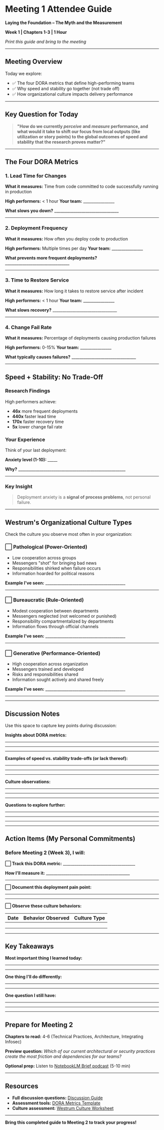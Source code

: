 # Meeting 1 Attendee Guide

**Laying the Foundation – The Myth and the Measurement**

**Week 1 | Chapters 1-3 | 1 Hour**

_Print this guide and bring to the meeting_

---

## Meeting Overview

Today we explore:
- ✅ The four DORA metrics that define high-performing teams
- ✅ Why speed and stability go together (not trade off)
- ✅ How organizational culture impacts delivery performance

---

## Key Question for Today

> **"How do we currently _perceive_ and _measure_ performance, and what would it take to shift our focus from local outputs (like utilization or story points) to the global outcomes of speed and stability that the research proves matter?"**

---

## The Four DORA Metrics

### 1. Lead Time for Changes
**What it measures:** Time from code committed to code successfully running in production

**High performers:** < 1 hour
**Your team:** ________________

**What slows you down?** _________________________________

---

### 2. Deployment Frequency
**What it measures:** How often you deploy code to production

**High performers:** Multiple times per day
**Your team:** ________________

**What prevents more frequent deployments?** _________________________________

---

### 3. Time to Restore Service
**What it measures:** How long it takes to restore service after incident

**High performers:** < 1 hour
**Your team:** ________________

**What slows recovery?** _________________________________

---

### 4. Change Fail Rate
**What it measures:** Percentage of deployments causing production failures

**High performers:** 0-15%
**Your team:** ________________

**What typically causes failures?** _________________________________

---

## Speed + Stability: No Trade-Off

### Research Findings

High performers achieve:
- **46x** more frequent deployments
- **440x** faster lead time
- **170x** faster recovery time
- **5x** lower change fail rate

### Your Experience

Think of your last deployment:

**Anxiety level (1-10):** _____

**Why?** _______________________________________________________

________________________________________________________________

### Key Insight

> Deployment anxiety is a **signal of process problems**, not personal failure.

---

## Westrum's Organizational Culture Types

Check the culture you observe most often in your organization:

### ⬜ Pathological (Power-Oriented)
- Low cooperation across groups
- Messengers "shot" for bringing bad news
- Responsibilities shirked when failure occurs
- Information hoarded for political reasons

**Example I've seen:** _________________________________________

________________________________________________________________

### ⬜ Bureaucratic (Rule-Oriented)
- Modest cooperation between departments
- Messengers neglected (not welcomed or punished)
- Responsibility compartmentalized by departments
- Information flows through official channels

**Example I've seen:** _________________________________________

________________________________________________________________

### ⬜ Generative (Performance-Oriented)
- High cooperation across organization
- Messengers trained and developed
- Risks and responsibilities shared
- Information sought actively and shared freely

**Example I've seen:** _________________________________________

________________________________________________________________

---

## Discussion Notes

Use this space to capture key points during discussion:

**Insights about DORA metrics:**

________________________________________________________________

________________________________________________________________

________________________________________________________________

**Examples of speed vs. stability trade-offs (or lack thereof):**

________________________________________________________________

________________________________________________________________

________________________________________________________________

**Culture observations:**

________________________________________________________________

________________________________________________________________

________________________________________________________________

**Questions to explore further:**

________________________________________________________________

________________________________________________________________

________________________________________________________________

---

## Action Items (My Personal Commitments)

### Before Meeting 2 (Week 3), I will:

**⬜ Track this DORA metric:** _____________________________________

**How I'll measure it:** ___________________________________________

________________________________________________________________

**⬜ Document this deployment pain point:**

________________________________________________________________

________________________________________________________________

**⬜ Observe these culture behaviors:**

| Date | Behavior Observed | Culture Type |
|------|-------------------|--------------|
|      |                   |              |
|      |                   |              |
|      |                   |              |

---

## Key Takeaways

**Most important thing I learned today:**

________________________________________________________________

________________________________________________________________

**One thing I'll do differently:**

________________________________________________________________

________________________________________________________________

**One question I still have:**

________________________________________________________________

________________________________________________________________

---

## Prepare for Meeting 2

**Chapters to read:** 4-6 (Technical Practices, Architecture, Integrating Infosec)

**Preview question:** _Which of our current architectural or security practices create the most friction and dependencies for our teams?_

**Optional prep:** Listen to [NotebookLM Brief podcast](../../notebooklm-prompts/podcasts/brief.md) (5-10 min)

---

## Resources

- **Full discussion questions:** [Discussion Guide](../../meetings/meeting-1/discussion-guide.md)
- **Assessment tools:** [DORA Metrics Template](../../assessments/dora-metrics-template.md)
- **Culture assessment:** [Westrum Culture Worksheet](../../assessments/culture-assessment-worksheet.md)

---

**Bring this completed guide to Meeting 2 to track your progress!**
